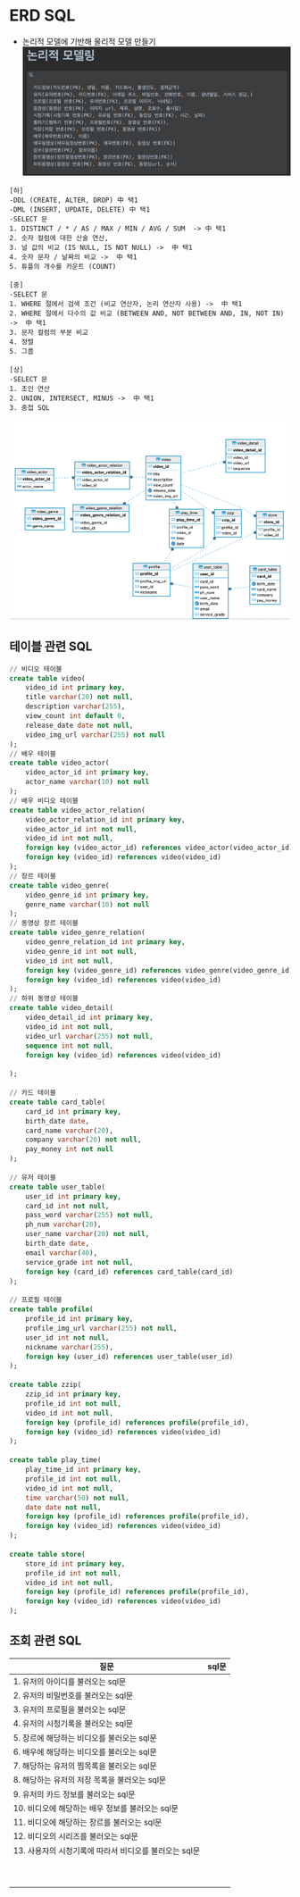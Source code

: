 
# ERD SQL
- 논리적 모델에 기반해 물리적 모델 만들기
![img.png](img.png)
```
[하]
-DDL (CREATE, ALTER, DROP) 中 택1
-DML (INSERT, UPDATE, DELETE) 中 택1
-SELECT 문
1. DISTINCT / * / AS / MAX / MIN / AVG / SUM  -> 中 택1
2. 숫자 컬럼에 대한 산술 연산,
3. 널 값의 비교 (IS NULL, IS NOT NULL) ->  中 택1
4. 숫자 문자 / 날짜의 비교 ->  中 택1
5. 튜플의 개수를 카운트 (COUNT)

[중]
-SELECT 문
1. WHERE 절에서 검색 조건 (비교 연산자, 논리 연산자 사용) ->  中 택1
2. WHERE 절에서 다수의 값 비교 (BETWEEN AND, NOT BETWEEN AND, IN, NOT IN) ->  中 택1
3. 문자 컬럼의 부분 비교
4. 정렬
5. 그룹

[상]
-SELECT 문
1. 조인 연산
2. UNION, INTERSECT, MINUS ->  中 택1
3. 중첩 SQL
```

![img_1.png](img_1.png)

## 테이블 관련 SQL
```sql
// 비디오 테이블
create table video(
    video_id int primary key,
    title varchar(20) not null,
    description varchar(255),
    view_count int default 0,
    release_date date not null,
    video_img_url varchar(255) not null
);
// 배우 테이블
create table video_actor(
    video_actor_id int primary key,
    actor_name varchar(10) not null
);
// 배우 비디오 테이블
create table video_actor_relation(
    video_actor_relation_id int primary key,
    video_actor_id int not null,
    video_id int not null,
    foreign key (video_actor_id) references video_actor(video_actor_id),
    foreign key (video_id) references video(video_id)
);
// 장르 테이블
create table video_genre(
    video_genre_id int primary key,
    genre_name varchar(10) not null 
);
// 동영상 장르 테이블
create table video_genre_relation(
    video_genre_relation_id int primary key,
    video_genre_id int not null,
    video_id int not null,
    foreign key (video_genre_id) references video_genre(video_genre_id),
    foreign key (video_id) references video(video_id)
);
// 하위 동영상 테이블
create table video_detail(
    video_detail_id int primary key,
    video_id int not null,
    video_url varchar(255) not null,
    sequence int not null,
    foreign key (video_id) references video(video_id)
    
);

// 카드 테이블
create table card_table(
    card_id int primary key,
    birth_date date,
    card_name varchar(20),
    company varchar(20) not null,
    pay_money int not null
);

// 유저 테이블
create table user_table(
    user_id int primary key,
    card_id int not null,
    pass_word varchar(255) not null,
    ph_num varchar(20),
    user_name varchar(20) not null,
    birth_date date,
    email varchar(40),
    service_grade int not null,
    foreign key (card_id) references card_table(card_id)
);

// 프로필 테이블
create table profile(
    profile_id int primary key,
    profile_img_url varchar(255) not null,
    user_id int not null,
    nickname varchar(255),
    foreign key (user_id) references user_table(user_id)
);

create table zzip(
    zzip_id int primary key,
    profile_id int not null,
    video_id int not null,
    foreign key (profile_id) references profile(profile_id),
    foreign key (video_id) references video(video_id)
);

create table play_time(
    play_time_id int primary key,
    profile_id int not null,
    video_id int not null,
    time varchar(50) not null,
    date date not null,
    foreign key (profile_id) references profile(profile_id),
    foreign key (video_id) references video(video_id)
);

create table store(
    store_id int primary key,
    profile_id int not null,
    video_id int not null,
    foreign key (profile_id) references profile(profile_id),
    foreign key (video_id) references video(video_id)
);
```


## 조회 관련 SQL

| 질문                                | sql문  |
|-----------------------------------|-------|
| 1. 유저의 아이디를 불러오는 sql문             ||
| 2. 유저의 비밀번호를 불러오는 sql문            ||
| 3. 유저의 프로필을 불러오는 sql문             ||
| 4. 유저의 시청기록을 불러오는 sql문            ||
| 5. 장르에 해당하는 비디오를 불러오는 sql문        ||
| 6. 배우에 해당하는 비디오를 불러오는 sql문        ||
| 7. 해당하는 유저의 찜목록을 불러오는 sql문        ||
| 8. 해당하는 유저의 저장 목록을 불러오는 sql문      ||
| 9. 유저의 카드 정보를 불러오는 sql문           ||
| 10. 비디오에 해당하는 배우 정보를 불러오는 sql문    ||
| 11. 비디오에 해당하는 장르를 불러오는 sql문       ||
| 12. 비디오의 시리즈를 불러오는 sql문           ||
| 13. 사용자의 시청기록에 따라서 비디오를 불러오는 sql문 ||
|                                   ||
|                                   ||
|                                   ||
|                                   ||
|                                   ||
|                                   ||
|                                   ||
|                                   ||
|                                   ||
|                                   ||


```sql

```